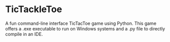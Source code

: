 # TicTackleToe
A fun command-line interface TicTacToe game using Python. This game offers a .exe executable to run on Windows systems and a .py file to directly compile in an IDE.

